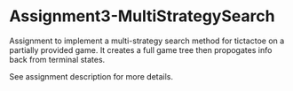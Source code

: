 # Assignment3-MultiStrategySearch


Assignment to implement a multi-strategy search method for tictactoe on a partially provided game. It creates a full game tree then propogates info back from terminal states.


See assignment description for more details.
